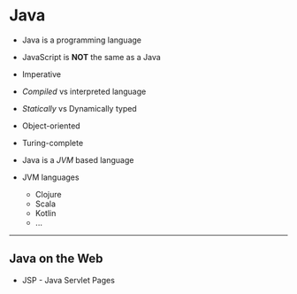 # Java

- Java is a programming language

- JavaScript is **NOT** the same as a Java

- Imperative
- *Compiled* vs interpreted language
- *Statically* vs Dynamically typed
- Object-oriented
- Turing-complete

- Java is a *JVM* based language

- JVM languages
  - Clojure
  - Scala
  - Kotlin
  - ...

---

## Java on the Web

- JSP - Java Servlet Pages
